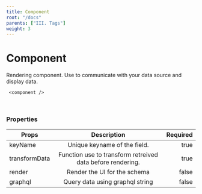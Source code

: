 ```yaml
---
title: Component
root: "/docs"
parents: ["III. Tags"]
weight: 3
---
```

# Component
Rendering component. Use to communicate with your data source and display data.
```
 <component />
```
<br/>

### Properties

| Props   |      Description      |  Required |
|----------|:-------------:|------:|
| keyName |  Unique keyname of the field. | true |
| transformData |  Function use to transform retreived data before rendering. | true|
| render |  Render the UI for the schema   |   false |
| graphql |  Query data using graphql string | false |
